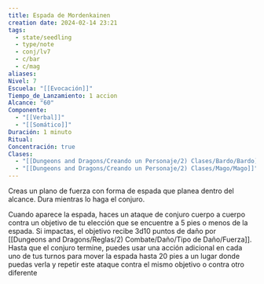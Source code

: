 ```yaml
---
title: Espada de Mordenkainen
creation date: 2024-02-14 23:21
tags:
  - state/seedling
  - type/note
  - conj/lv7
  - c/bar
  - c/mag
aliases: 
Nivel: 7
Escuela: "[[Evocación]]"
Tiempo_de_Lanzamiento: 1 accion
Alcance: "60"
Componente:
  - "[[Verbal]]"
  - "[[Somático]]"
Duración: 1 minuto
Ritual: 
Concentración: true
Clases:
  - "[[Dungeons and Dragons/Creando un Personaje/2) Clases/Bardo/Bardo]]"
  - "[[Dungeons and Dragons/Creando un Personaje/2) Clases/Mago/Mago]]"
---
```

Creas un plano de fuerza con forma de espada que planea dentro del alcance. Dura mientras lo haga el conjuro.

Cuando aparece la espada, haces un ataque de conjuro cuerpo a cuerpo contra un objetivo de tu elección que se encuentre a 5 pies o menos de la espada. Si impactas, el objetivo recibe 3d10 puntos de daño por [[Dungeons and Dragons/Reglas/2) Combate/Daño/Tipo de Daño/Fuerza]]. Hasta que el conjuro termine, puedes usar una acción adicional en cada uno de tus turnos para mover la espada hasta 20 pies a un lugar donde puedas verla y repetir este ataque contra el mismo objetivo o contra otro diferente
